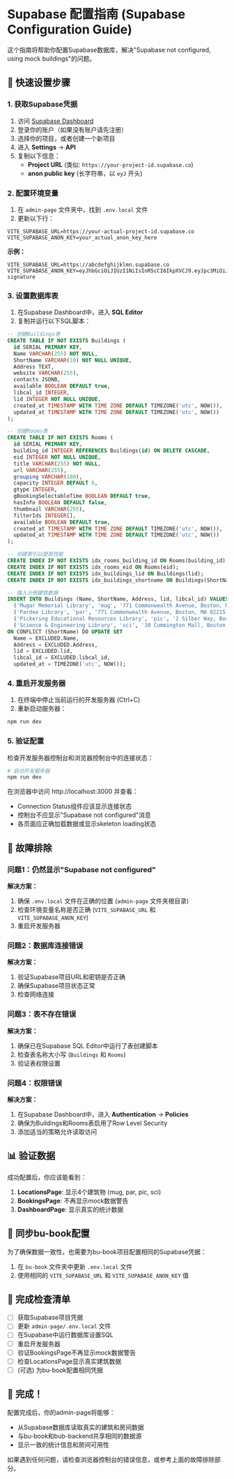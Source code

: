 # Supabase 配置指南 (Supabase Configuration Guide)

这个指南将帮助你配置Supabase数据库，解决"Supabase not configured, using mock buildings"的问题。

## 🚀 快速设置步骤

### 1. 获取Supabase凭据

1. 访问 [Supabase Dashboard](https://supabase.com/dashboard)
2. 登录你的账户（如果没有账户请先注册）
3. 选择你的项目，或者创建一个新项目
4. 进入 **Settings** → **API**
5. 复制以下信息：
   - **Project URL** (类似: `https://your-project-id.supabase.co`)
   - **anon public key** (长字符串，以 `eyJ` 开头)

### 2. 配置环境变量

1. 在 `admin-page` 文件夹中，找到 `.env.local` 文件
2. 更新以下行：

```env
VITE_SUPABASE_URL=https://your-actual-project-id.supabase.co
VITE_SUPABASE_ANON_KEY=your_actual_anon_key_here
```

**示例：**
```env
VITE_SUPABASE_URL=https://abcdefghijklmn.supabase.co
VITE_SUPABASE_ANON_KEY=eyJhbGciOiJIUzI1NiIsInR5cCI6IkpXVCJ9.eyJpc3MiOiJzdXBhYmFzZSIsInJlZiI6ImFiY2RlZmdoaWprbG1uIiwicm9sZSI6ImFub24iLCJpYXQiOjE2ODc4NzY1NDMsImV4cCI6MjAwMzQ1MjU0M30.example-signature
```

### 3. 设置数据库表

1. 在Supabase Dashboard中，进入 **SQL Editor**
2. 复制并运行以下SQL脚本：

```sql
-- 创建Buildings表
CREATE TABLE IF NOT EXISTS Buildings (
  id SERIAL PRIMARY KEY,
  Name VARCHAR(255) NOT NULL,
  ShortName VARCHAR(10) NOT NULL UNIQUE,
  Address TEXT,
  website VARCHAR(255),
  contacts JSONB,
  available BOOLEAN DEFAULT true,
  libcal_id INTEGER,
  lid INTEGER NOT NULL UNIQUE,
  created_at TIMESTAMP WITH TIME ZONE DEFAULT TIMEZONE('utc', NOW()),
  updated_at TIMESTAMP WITH TIME ZONE DEFAULT TIMEZONE('utc', NOW())
);

-- 创建Rooms表
CREATE TABLE IF NOT EXISTS Rooms (
  id SERIAL PRIMARY KEY,
  building_id INTEGER REFERENCES Buildings(id) ON DELETE CASCADE,
  eid INTEGER NOT NULL UNIQUE,
  title VARCHAR(255) NOT NULL,
  url VARCHAR(255),
  grouping VARCHAR(100),
  capacity INTEGER DEFAULT 6,
  gtype INTEGER,
  gBookingSelectableTime BOOLEAN DEFAULT true,
  hasInfo BOOLEAN DEFAULT false,
  thumbnail VARCHAR(255),
  filterIds INTEGER[],
  available BOOLEAN DEFAULT true,
  created_at TIMESTAMP WITH TIME ZONE DEFAULT TIMEZONE('utc', NOW()),
  updated_at TIMESTAMP WITH TIME ZONE DEFAULT TIMEZONE('utc', NOW())
);

-- 创建索引以提高性能
CREATE INDEX IF NOT EXISTS idx_rooms_building_id ON Rooms(building_id);
CREATE INDEX IF NOT EXISTS idx_rooms_eid ON Rooms(eid);
CREATE INDEX IF NOT EXISTS idx_buildings_lid ON Buildings(lid);
CREATE INDEX IF NOT EXISTS idx_buildings_shortname ON Buildings(ShortName);

-- 插入示例建筑数据
INSERT INTO Buildings (Name, ShortName, Address, lid, libcal_id) VALUES
  ('Mugar Memorial Library', 'mug', '771 Commonwealth Avenue, Boston, MA 02215', 19336, 19336),
  ('Pardee Library', 'par', '771 Commonwealth Avenue, Boston, MA 02215', 19818, 19818),
  ('Pickering Educational Resources Library', 'pic', '2 Silber Way, Boston, MA 02215', 18359, 18359),
  ('Science & Engineering Library', 'sci', '38 Cummington Mall, Boston, MA 02215', 20177, 20177)
ON CONFLICT (ShortName) DO UPDATE SET
  Name = EXCLUDED.Name,
  Address = EXCLUDED.Address,
  lid = EXCLUDED.lid,
  libcal_id = EXCLUDED.libcal_id,
  updated_at = TIMEZONE('utc', NOW());
```

### 4. 重启开发服务器

1. 在终端中停止当前运行的开发服务器 (Ctrl+C)
2. 重新启动服务器：

```bash
npm run dev
```

### 5. 验证配置

检查开发服务器控制台和浏览器控制台中的连接状态：

```bash
# 启动开发服务器
npm run dev
```

在浏览器中访问 http://localhost:3000 并查看：
- Connection Status组件应该显示连接状态
- 控制台不应显示"Supabase not configured"消息
- 各页面应正确加载数据或显示skeleton loading状态

## 🔧 故障排除

### 问题1：仍然显示"Supabase not configured"

**解决方案：**
1. 确保 `.env.local` 文件在正确的位置 (`admin-page` 文件夹根目录)
2. 检查环境变量名称是否正确 (`VITE_SUPABASE_URL` 和 `VITE_SUPABASE_ANON_KEY`)
3. 重启开发服务器

### 问题2：数据库连接错误

**解决方案：**
1. 验证Supabase项目URL和密钥是否正确
2. 确保Supabase项目状态正常
3. 检查网络连接

### 问题3：表不存在错误

**解决方案：**
1. 确保已在Supabase SQL Editor中运行了表创建脚本
2. 检查表名称大小写 (`Buildings` 和 `Rooms`)
3. 验证表权限设置

### 问题4：权限错误

**解决方案：**
1. 在Supabase Dashboard中，进入 **Authentication** → **Policies**
2. 确保为Buildings和Rooms表启用了Row Level Security
3. 添加适当的策略允许读取访问

## 📊 验证数据

成功配置后，你应该能看到：

1. **LocationsPage**: 显示4个建筑物 (mug, par, pic, sci)
2. **BookingsPage**: 不再显示mock数据警告
3. **DashboardPage**: 显示真实的统计数据

## 🔄 同步bu-book配置

为了确保数据一致性，也需要为bu-book项目配置相同的Supabase凭据：

1. 在 `bu-book` 文件夹中更新 `.env.local` 文件
2. 使用相同的 `VITE_SUPABASE_URL` 和 `VITE_SUPABASE_ANON_KEY` 值

## 📝 完成检查清单

- [ ] 获取Supabase项目凭据
- [ ] 更新 `admin-page/.env.local` 文件
- [ ] 在Supabase中运行数据库设置SQL
- [ ] 重启开发服务器
- [ ] 验证BookingsPage不再显示mock数据警告
- [ ] 检查LocationsPage显示真实建筑数据
- [ ] (可选) 为bu-book配置相同凭据

## 🎉 完成！

配置完成后，你的admin-page将能够：
- 从Supabase数据库读取真实的建筑和房间数据
- 与bu-book和bub-backend共享相同的数据源
- 显示一致的统计信息和房间可用性

如果遇到任何问题，请检查浏览器控制台的错误信息，或参考上面的故障排除部分。
